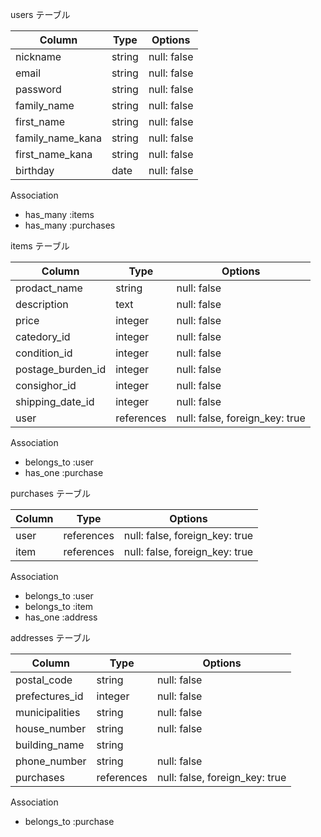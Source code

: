 users テーブル

| Column             | Type   | Options     |
| ------------------ | ------ | ----------- |
| nickname           | string | null: false |
| email              | string | null: false |
| password           | string | null: false |
| family_name        | string | null: false |
| first_name         | string | null: false |
| family_name_kana   | string | null: false |
| first_name_kana    | string | null: false |
| birthday           | date   | null: false |

  Association

- has_many :items
- has_many :purchases


items テーブル

| Column            | Type       | Options                        |
| ----------------- | -----------| ------------------------------ |
| prodact_name      | string     | null: false                    |
| description       | text       | null: false                    |
| price             | integer    | null: false                    |
| catedory_id       | integer    | null: false                    |
| condition_id      | integer    | null: false                    |
| postage_burden_id | integer    | null: false                    |
| consighor_id      | integer    | null: false                    |
| shipping_date_id  | integer    | null: false                    |
| user              | references | null: false, foreign_key: true |

  Association

- belongs_to :user
- has_one :purchase


purchases テーブル

| Column        | Type        | Options                        |
| ------------- | ----------- | ------------------------------ |
| user          | references  | null: false, foreign_key: true |
| item          | references  | null: false, foreign_key: true |

  Association

- belongs_to :user
- belongs_to :item
- has_one :address


addresses テーブル

| Column             | Type       | Options                        |
| ------------------ | ---------- | ------------------------------ |
| postal_code        | string     | null: false                    |
| prefectures_id     | integer    | null: false                    |
| municipalities     | string     | null: false                    |
| house_number       | string     | null: false                    |
| building_name      | string     |                                |
| phone_number       | string     | null: false                    |
| purchases          | references | null: false, foreign_key: true |

  Association

- belongs_to :purchase